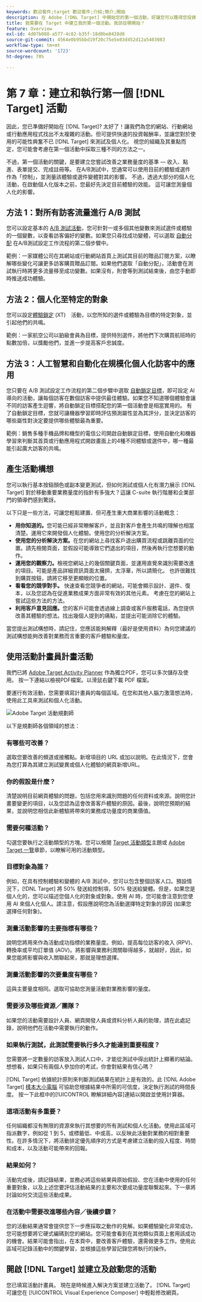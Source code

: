 ```yaml
---
keywords: 歡迎套件;target 歡迎套件;介紹;簡介;開始
description: 在 Adobe [!DNL Target] 中開始您的第一個活動，好讓您可以獲得您投資的報酬。
title: 我需要在 Target 中建立我的第一個活動。我該從哪開始？
feature: Overview
exl-id: 4d07b088-a577-4c82-b35f-18d0be8428d8
source-git-commit: 4564e0b95bbd19f20c75e5e83d452d12a5403083
workflow-type: tm+mt
source-wordcount: '1723'
ht-degree: 78%

---
```


# 第 7 章：建立和執行第一個 [!DNL Target] 活動

因此，您已準備好開始在 [!DNL Target]? 太好了！讓我們為您的網站、行動網站或行動應用程式找出不太複雜的活動。但可提供快速的投資報酬率，並讓您對於使用的可能性興奮不已 [!DNL Target] 來測試及個人化。 視您的組織及其重點而定，您可能會考慮在第一個活動中採取三種不同的方法之一。

不過，第一個活動的關鍵，是要建立您嘗試改善之業務量度的基準 — 收入、點進、表單提交、完成註冊等。 在A/B測試中，您通常可以使用目前的體驗或選件作為「控制」，並測量該體驗或選件變體對其的影響。 不過，透過大部分的個人化活動，在啟動個人化版本之前，您最好先決定目前體驗的效能。 這可讓您測量個人化的影響。

## 方法 1：對所有訪客流量進行 A/B 測試

您可以設定基本的 [A/B 測試活動](/help/main/c-activities/t-test-ab/test-ab.md)，您可針對一或多個其他變數來測試選件或體驗的一個變數，以查看訪客偏好的變數。如果您只尋找成功變體，可以選取 [自動分配](/help/main/c-activities/automated-traffic-allocation/automated-traffic-allocation.md) 在A/B測試設定工作流程的第二個步驟中。

範例：一家媒體公司在其網站或行動網站首頁上測試其目前的贈品訂閱方案，以瞭解哪些變化可讓更多訪客購買贈品訂閱。如果他們選取「自動分配」，活動會在測試執行時將更多流量移至成功變數。如果沒有，則會等到測試結束後，由您手動即時推送成功體驗。

## 方法 2：個人化至特定的對象

您可以設定[體驗鎖定](/help/main/c-activities/t-experience-target/experience-target.md) (XT)　活動，以您所知的選件或體驗為目標的特定對象，並引起他們的共鳴。

範例：一家航空公司以鉑級會員為目標，提供特別選件，將他們下次購買航班時的點數加倍，以獎勵他們，並進一步提高客戶忠誠度。

## 方法 3：人工智慧和自動化在規模化個人化訪客中的應用

您只要在 A/B 測試設定工作流程的第二個步驟中選取 [自動鎖定目標](/help/main/c-activities/auto-target/auto-target-to-optimize.md)，即可設定 AI 導向的活動，讓每個訪客在數個訪客中提供最佳體驗。如果您不知道哪個體驗會讓不同的訪客產生迴響，將自動鎖定目標搭配您的第一個活動會是相當實用的。 有了自動鎖定目標，您就可讓機器學習即時評估預測屬性並為其評分，並決定訪客的哪些屬性對決定要提供哪些體驗最為重要。

範例：銷售多種手機品牌和機型的電信公司開啟自動鎖定目標，使用自動化和機器學習來判斷其首頁或行動應用程式開啟畫面上的4種不同體驗或選件中，哪一種最能引起廣大訪客的共鳴。

## 產生活動構想

您可以執行基本按鈕顏色或副本變更測試，但如何測試或個人化有潛力展示 [!DNL Target] 對於移動重要業務量度的指針有多強大？這讓 C-suite 執行階層和企業部門的領導們感到驚訝。

以下只是一些方法，可讓您輕鬆建置、但可產生重大商業影響的活動概念：

* **用你知道的。**&#x200B;您可能已經非常瞭解客戶，並且對客戶會產生共鳴的理解也相當清楚。運用它來開發個人化體驗。使用您的分析解決方案。
* **使用您的分析解決方案。**&#x200B;在您的網站上尋找客戶退出購買流程或跳離頁面的位置。請先檢閱頁面，並假設可能導致它們退出的項目，然後再執行您想要的動作。
* **運用您的觀察力。**&#x200B;檢視您網站上的幾個關鍵頁面，並運用直覺來識別需要改進的項目。可能是產品詳細資訊頁面太擁擠，太浮華，所以請簡化。 也許很難找到購買按鈕，請將它移至更顯眼的位置。
* **看看您的競爭對手。** 快速查看您競爭者的網站，可能會顯示設計、選件、復本，以及您認為在促進業務成果方面非常有效的其他元素。 考慮在您的網站上嘗試這些方法的方法。
* **利用客戶意見回應。**&#x200B;您的客戶可能會透過線上調查或客戶服務電話，為您提供改善其體驗的想法。找出幾個人提到的痛點，並提出可能消除它的體驗。

當您提出測試構想時，請記住，您應該能夠解釋（最好是使用資料）為何您建議的測試構想能夠改善對業務而言重要的客戶體驗和量度。

## 使用活動計畫員計畫活動

我們已將 [Adobe Target Activity Planner](/help/main/assets/activity-planner.pdf) 作為獨立PDF，您可以多次儲存及使用。 按一下連結以檢視PDF檔案。以滑鼠右鍵下載 PDF 檔案。

要運行有效活動，您需要填寫計畫員的每個區域。在您和其他人腦力激蕩想法時，使用此工具來測試和個人化活動。

![Adobe Target 活動規劃師](/help/main/c-intro/assets/activity-planner.png)

以下是規劃師各個領域的想法：

### 有哪些可改善？

選取您要改善的頻道或接觸點。新增項目的 URL 或加以說明。在此情況下，您會為您打算為其建立測試變異或個人化體驗的網頁新增URL。

### 你的假設是什麼？

清楚說明目前網頁體驗的問題，包括您用來識別問題的任何資料或來源。說明您計畫要變更的項目，以及您認為這會改善客戶體驗的原因。最後，說明您預期的結果，並說明您相信此新體驗將帶來的業務成功量度的商業價值。

### 需要何種活動？

勾選您要執行之活動類型的方塊。您可以檢閱 [Target 活動類型](/help/main/c-activities/target-activities-guide.md)主題或 [Adobe Target 一覽](/help/main/c-intro/target-welcome-kit-2.md)章節，以瞭解可用的活動類型。

### 目標對象為誰？

例如，在具有控制體驗和變體的 A/B 測試中，您可以包含整個訪客人口。預設情況下，[!DNL Target] 將 50% 發送給控制項，50% 發送給變體。但是，如果您是個人化的，您可以描述您個人化的對象或對象。使用 AI 時，您可能會注意到您使用 AI 來個人化個人。請注意，假設應說明您為活動選擇特定對象的原因 (如果您選擇任何對象)。

### 測量活動影響的主要指標有哪些？

說明您將用來作為活動成功指標的業務量度。例如，提高每位訪客的收入 (RPV)、轉換率或平均訂單值 (AOV)。將影響與業務利潤關聯得越多，就越好，因此，如果您能將影響與收入關聯起來，那就是理想選擇。

### 測量活動影響的次要量度有哪些？

這與主要量度相同。選取可協助您測量活動對業務影響的量度。

### 需要涉及哪些資源／團隊？

如果您的活動需要設計人員、網頁開發人員或資料分析人員的助理，請在此處記錄，說明他們在活動中需要執行的動作。

### 如果執行測試，此測試需要執行多久才能達到重要程度？

您需要將一定數量的訪客放入測試人口中，才能從測試中得出統計上顯著的結論。想想看，如果只有兩個人參加你的考試，你會對結果有信心嗎？

[!DNL Target] 依據統計原則來判斷測試結果在統計上是有效的。此 [!DNL Adobe Target] [樣本大小電腦](/help/main/c-activities/t-test-ab/sample-size-determination.md#section_6B8725BD704C4AFE939EF2A6B6E834E6) 可協助您根據結果中所需的可信度，決定執行測試的時間長度。  按一下此框中的[!UICONTROL 瞭解詳細內容]連結以開啟並使用計算器。

### 這項活動有多重要？

任何組織都沒有無限的資源來執行其想要的所有測試和個人化活動。使用此區域可指派數字，例如從 1 到 5，或標籤低、中或高，以反映此活動對業務的相對重要性。在許多情況下，將活動排定優先順序的方式是考慮建立活動的投入程度、時間和成本，以及活動可能帶來的回報。

### 結果如何？

活動完成後，請記錄結果，並務必將這些結果與原始假設、您在活動中使用的任何重要對象，以及上述您要評估活動結果的主要和次要成功量度聯繫起來。下一章將討論如何交流這些活動成果。

### 在活動中需要改進哪些內容／後續步驟？

您的活動結果通常會提供您下一步應採取之動作的見解。如果體驗變化非常成功，您可能想要將它硬式編碼到您的網站。您可能會看到在其他類似頁面上套用該成功的機會。結果可能會指出，在本頁中，要改善客戶體驗，還需做更多工作。使用此區域可記錄活動中的關鍵學習，並根據這些學習記錄您將執行的操作。

## 開啟 [!DNL Target] 並建立及啟動您的活動

您已填寫活動計畫員。 現在是時候進入解決方案並建立活動了。 [!DNL Target] 可讓您在 [!UICONTROL Visual Experience Composer] 中輕鬆修改網頁。
